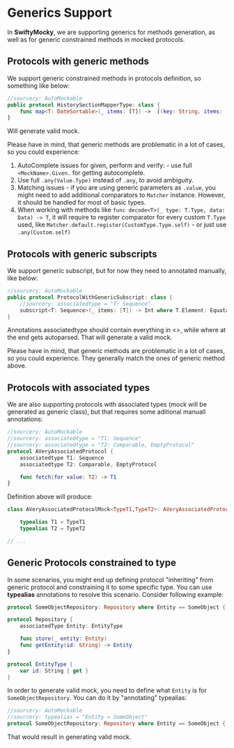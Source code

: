 # Generics Support

In **SwiftyMocky**, we are supporting generics for methods generation, as well as for generic constrained methods in mocked protocols.

## Protocols with generic methods

We support generic constrained methods in protocols definition, so something like below:

```swift
//sourcery: AutoMockable
public protocol HistorySectionMapperType: class {
    func map<T: DateSortable>(_ items: [T]) ->  [(key: String, items: [T])]
}
```

Will generate valid mock.

Please have in mind, that generic methods are problematic in a lot of cases, so you could experience:

1. AutoComplete issues for given, perform and verify: - use full `<MockName>.Given.` for getting autocomplete.
1. Use full `.any(Value.Type)` instead of `.any`, to avoid ambiguity.
1. Matching issues - if you are using generic parameters as `.value`, you might need to add additional comparators to `Matcher` instance. However, it should be handled for most of basic types.
1. When working with methods like `func decode<T>(_ type: T.Type, data: Data) -> T`, it will require to register comparator for every custom `T.Type` used, like `Matcher.default.register(CustomType.Type.self)` - or just use `.any(Custom.self)`

## Protocols with generic subscripts

We support generic subscript, but for now they need to annotated manually, like below:

```swift
//sourcery: AutoMockable
public protocol ProtocolWithGenericSubscript: class {
    //sourcery: associatedtype = "T: Sequence"
    subscript<T: Sequence>(_ items: [T]) -> Int where T.Element: Equatable { get set }
}
```

Annotations associatedtype should contain everything in <>, while where at the end gets autoparsed. That will generate a valid mock.

Please have in mind, that generic methods are problematic in a lot of cases, so you could experience. They generally match the ones of generic method above.

## Protocols with associated types

We are also supporting protocols with associated types (mock will be generated as generic class), but that requires some aditional manuall annotations:

```swift
//sourcery: AutoMockable
//sourcery: associatedtype = "T1: Sequence"
//sourcery: associatedtype = "T2: Comparable, EmptyProtocol"
protocol AVeryAssociatedProtocol {
    associatedtype T1: Sequence
    associatedtype T2: Comparable, EmptyProtocol

    func fetch(for value: T2) -> T1
}
```

Definition above will produce:

```swift
class AVeryAssociatedProtocolMock<TypeT1,TypeT2>: AVeryAssociatedProtocol, Mock where TypeT1: Sequence, TypeT2: Comparable, TypeT2: EmptyProtocol {

	typealias T1 = TypeT1
	typealias T2 = TypeT2

// ...
```

## Generic Protocols constrained to type

In some scenarios, you might end up defining protocol "inheriting" from generic protocol and constraining it to some specific type. You can use **typealias** annotations to resolve this scenario. Consider following example:

```swift
protocol SomeObjectRepository: Repository where Entity == SomeObject { }

protocol Repository {
    associatedType Entity: EntityType

    func store(_ entity: Entity)
    func getEntity(id: String) -> Entity
}

protocol EntityType {
    var id: String { get }
}
```

In order to generate valid mock, you need to define what `Entity` is for `SomeObjectRepository`. You can do it by "annotating" typealias:

```swift
//sourcery: AutoMockable
//sourcery: typealias = "Entity = SomeObject"
protocol SomeObjectRepository: Repository where Entity == SomeObject { }
```

That would result in generating valid mock.
